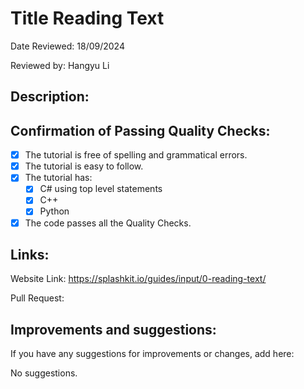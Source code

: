 # Title Reading Text

Date Reviewed: 18/09/2024

Reviewed by: Hangyu Li

## Description:



## Confirmation of Passing Quality Checks:

- [x] The tutorial is free of spelling and grammatical errors.
- [x] The tutorial is easy to follow.
- [x] The tutorial has:
  - [x] C# using top level statements
  - [x] C++
  - [x] Python
- [x] The code passes all the Quality Checks.

## Links:

Website Link: https://splashkit.io/guides/input/0-reading-text/

Pull Request:

## Improvements and suggestions:

If you have any suggestions for improvements or changes, add here:

No suggestions.